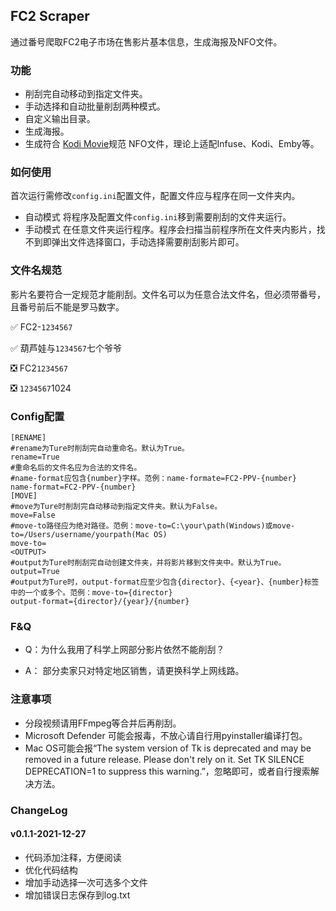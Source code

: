 ## FC2 Scraper
通过番号爬取FC2电子市场在售影片基本信息，生成海报及NFO文件。
### 功能
- 削刮完自动移动到指定文件夹。
- 手动选择和自动批量削刮两种模式。
- 自定义输出目录。
- 生成海报。
- 生成符合 [Kodi Movie](https://kodi.wiki/view/NFO_files/Movies#nfo_Tags)规范 NFO文件，理论上适配Infuse、Kodi、Emby等。
### 如何使用
首次运行需修改`config.ini`配置文件，配置文件应与程序在同一文件夹内。
- 自动模式
将程序及配置文件`config.ini`移到需要削刮的文件夹运行。
- 手动模式
在任意文件夹运行程序。程序会扫描当前程序所在文件夹内影片，找不到即弹出文件选择窗口，手动选择需要削刮影片即可。
### 文件名规范
影片名要符合一定规范才能削刮。文件名可以为任意合法文件名，但必须带番号，且番号前后不能是罗马数字。

✅ FC2-`1234567`

✅ 葫芦娃与`1234567`七个爷爷

❎ FC2`1234567`

❎ `1234567`1024
### Config配置
```
[RENAME]
#rename为Ture时削刮完自动重命名。默认为True。
rename=True
#重命名后的文件名应为合法的文件名。
#name-format应包含{number}字样。范例：name-formate=FC2-PPV-{number}
name-format=FC2-PPV-{number}
[MOVE]
#move为Ture时削刮完自动移动到指定文件夹。默认为False。
move=False
#move-to路径应为绝对路径。范例：move-to=C:\your\path(Windows)或move-to=/Users/username/yourpath(Mac OS)
move-to=
<OUTPUT>
#output为Ture时削刮完自动创建文件夹，并将影片移到文件夹中。默认为True。
output=True
#output为Ture时，output-format应至少包含{director}、{<year}、{number}标签中的一个或多个。范例：move-to={director}
output-format={director}/{year}/{number}
```
### F&Q

- Q：为什么我用了科学上网部分影片依然不能削刮？

- A： 部分卖家只对特定地区销售，请更换科学上网线路。
### 注意事项
- 分段视频请用FFmpeg等合并后再削刮。
- Microsoft Defender 可能会报毒，不放心请自行用pyinstaller编译打包。
- Mac OS可能会报“The system version of Tk is deprecated and may be removed in a future release. Please don't rely on it. Set TK SILENCE DEPRECATION=1 to suppress this warning.”，忽略即可，或者自行搜索解决方法。
### ChangeLog
#### v0.1.1-2021-12-27
- 代码添加注释，方便阅读
- 优化代码结构
- 增加手动选择一次可选多个文件
- 增加错误日志保存到log.txt
